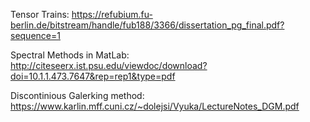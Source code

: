 
Tensor Trains:
https://refubium.fu-berlin.de/bitstream/handle/fub188/3366/dissertation_pg_final.pdf?sequence=1

Spectral Methods in MatLab:
http://citeseerx.ist.psu.edu/viewdoc/download?doi=10.1.1.473.7647&rep=rep1&type=pdf

Discontinious Galerking method:
https://www.karlin.mff.cuni.cz/~dolejsi/Vyuka/LectureNotes_DGM.pdf
